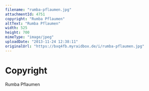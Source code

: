 ```yaml
---
filename: "rumba-pflaumen.jpg"
attachmentId: 4751
copyright: "Rumba Pflaumen"
altText: "Rumba Pflaumen"
width: 525
height: 700
mimeType: "image/jpeg"
uploadDate: "2013-11-24 12:38:11"
originalUrl: "https://bxq4fb.myraidbox.de/i/rumba-pflaumen.jpg"
---
```


# Copyright

Rumba Pflaumen
